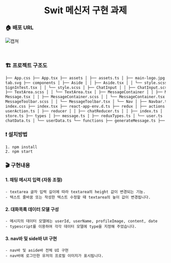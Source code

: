 <h1 align= "center"> Swit 메신저 구현 과제</h1>

### :house: 배포 URL

![캡쳐](https://user-images.githubusercontent.com/85682854/153686261-fc3e9267-b3e6-4183-807f-18e5dc3e0944.png)

<br/>

### 🏗 프로젝트 구조도

```html
├── App.css ├── App.tsx ├── assets │ ├── assets.ts │ ├── main-logo.jpg │ ├── svg-icons.svg │ └──
tab.svg ├── components │ ├── Aside │ │ ├── Aside.tsx │ │ └── style.scss │ ├── Auth │ │ ├──
SignInTest.tsx │ │ └── style.scss │ ├── ChatInput │ │ ├── ChatInput.scss │ │ ├── ChatInput.tsx │ │
├── TextArea.scss │ │ └── TextArea.tsx │ ├── MessageContainer │ │ ├── Message.scss │ │ ├──
Message.tsx │ │ ├── MessageContainer.scss │ │ └── MessageContainer.tsx │ ├── MessageToolbar │ │ ├──
MessageToolbar.scss │ │ └── MessageToolbar.tsx │ └── Nav │ ├── Navbar.tsx │ └── style.scss ├──
index.css ├── index.tsx ├── react-app-env.d.ts ├── redux │ ├── actions │ │ ├── chatAction.ts │ │ └──
userAction.ts │ ├── reducer │ │ ├── chatReducer.ts │ │ ├── index.ts │ │ └── userReducer.ts │ └──
store.ts ├── types │ ├── message.ts │ ├── reduxTypes.ts │ └── user.ts └── utils ├── constants │ ├──
chatData.ts │ └── userData.ts └── functions ├── generateMessage.ts ├── getDate.ts └── shortening.ts
```

### :exclamation: 설치방법

```
1. npm install
2. npm start
```

### :clapper: 구현내용

#### 1. 채팅 메시지 입력 (자동 조절)

```
- textarea 글자 입력 길이에 따라 textarea의 height 값이 변경되는 기능.
- 텍스트 줄바꿈 또는 작성한 텍스트 수정할 때 textarea의 높이 값이 변경됩니다.
```

#### 2. 대화목록 데이터 모델 구성

```
- 메시지의 데이터 모델에는 userId, userName, profileImage, content, date
- typescript를 이용하여 각각 데이터 모델에 type을 지정해 주었습니다.
```

#### 3. nav바 및 side바 UI 구현

```
- nav바 및 aside바 전체 UI 구현
- nav바에 로그인한 유저의 프로필 이미지가 표시됩니다.
```
